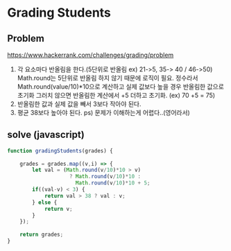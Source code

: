 # Grading Students

## Problem
https://www.hackerrank.com/challenges/grading/problem

1. 각 요소마다 반올림을 한다.(5단위로 반올림 ex) 21->5, 35-> 40 / 46->50) 
   Math.round는 5단위로 반올림 하지 않기 때문에 로직이 필요.
   정수라서 Math.round(value/10)*10으로 계산하고 실제 값보다 높을 경우 반올림한 값으로 초기화 
   그러치 않으면 반올림한 계산에서 +5 더하고 초기화. (ex) 70 +5 = 75)
2. 반올림한 값과 실제 값을 빼서 3보다 작아야 된다. 
3. 평균 38보다 높아야 된다.
ps) 문제가 이해하는게 어렵다..(영어라서)

## solve (javascript)
```javascript
function gradingStudents(grades) {
        
    grades = grades.map((v,i) => {
        let val = (Math.round(v/10)*10 > v) 
                    ? Math.round(v/10)*10 :
                      Math.round(v/10)*10 + 5;
        if((val-v) < 3) {
            return val > 38 ? val : v;
        } else {
            return v;
        }
    });
    
    return grades;
}

